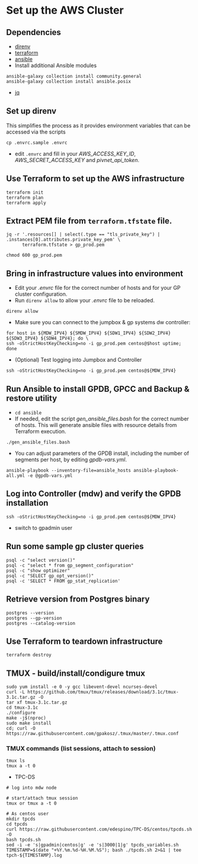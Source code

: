 # Set up the AWS Cluster

## Dependencies
- [direnv](https://direnv.net/)
- [terraform](https://www.terraform.io/)
- [ansible](https://www.ansible.com/)
- Install additional Ansible modules
```
ansible-galaxy collection install community.general
ansible-galaxy collection install ansible.posix
```
- [jq](https://stedolan.github.io/jq/)
## Set up direnv
This simplifies the process as it provides environment variables that can be accessed via the scripts 
```
cp .envrc.sample .envrc
```

- edit `.envrc` and fill in your _AWS_ACCESS_KEY_ID_, _AWS_SECRET_ACCESS_KEY_ and _pivnet_api_token_.

## Use Terraform to set up the AWS infrastructure
```
terraform init
terraform plan
terraform apply
```

## Extract PEM file from `terraform.tfstate` file.
```
jq -r '.resources[] | select(.type == "tls_private_key") | .instances[0].attributes.private_key_pem' \
      terraform.tfstate > gp_prod.pem

chmod 600 gp_prod.pem
```

## Bring in infrastructure values into environment
- Edit your _.envrc_ file for the correct number of hosts and for your GP cluster configuration.
- Run `direnv allow` to allow your _.envrc_ file to be reloaded.
```
direnv allow
```

- Make sure you can connect to the jumpbox & gp systems dw controller:
```
for host in ${MDW_IPV4} ${SMDW_IPV4} ${SDW1_IPV4} ${SDW2_IPV4} ${SDW3_IPV4} ${SDW4_IPV4}; do \
ssh -oStrictHostKeyChecking=no -i gp_prod.pem centos@$host uptime; done
```

- (Optional) Test logging into Jumpbox and Controller
```
ssh -oStrictHostKeyChecking=no -i gp_prod.pem centos@${MDW_IPV4}
```

## Run Ansible to install GPDB, GPCC and Backup & restore utility
- `cd ansible`
- If needed, edit the script _gen_ansible_files.bash_ for the correct number of hosts. This will generate ansible files with resource details from Terraform execution.
```
./gen_ansible_files.bash
```
- You can adjust parameters of the GPDB install, including the number of segments per host, by editing
 _gpdb-vars.yml_.
```
ansible-playbook --inventory-file=ansible_hosts ansible-playbook-all.yml -e @gpdb-vars.yml
```

## Log into Controller (mdw) and verify the GPDB installation
```
ssh -oStrictHostKeyChecking=no -i gp_prod.pem centos@${MDW_IPV4}
```
- switch to gpadmin user

## Run some sample gp cluster queries
```
psql -c "select version()"
psql -c "select * from gp_segment_configuration"
psql -c "show optimizer"
psql -c "SELECT gp_opt_version()"
psql -c 'SELECT * FROM gp_stat_replication'
```

## Retrieve version from Postgres binary
```
postgres --version
postgres --gp-version
postgres --catalog-version
```

## Use Terraform to teardown infrastructure
```
terraform destroy
```
## TMUX - build/install/condigure tmux
```
sudo yum install -e 0 -y gcc libevent-devel ncurses-devel
curl -L https://github.com/tmux/tmux/releases/download/3.1c/tmux-3.1c.tar.gz -O
tar xf tmux-3.1c.tar.gz
cd tmux-3.1c
./configure
make -j$(nproc)
sudo make install
cd; curl -O https://raw.githubusercontent.com/gpakosz/.tmux/master/.tmux.conf
```
### TMUX commands (list sessions, attach to session) 
```
tmux ls
tmux a -t 0
```
* TPC-DS
```
# log into mdw node

# start/attach tmux session
tmux or tmux a -t 0

# As centos user
mkdir tpcds
cd tpcds
curl https://raw.githubusercontent.com/edespino/TPC-DS/centos/tpcds.sh -O
bash tpcds.sh
sed -i -e 's|gpadmin|centos|g' -e 's|3000|1|g' tpcds_variables.sh
TIMESTAMP=$(date "+%Y.%m.%d-%H.%M.%S"); bash ./tpcds.sh 2>&1 | tee tpch-${TIMESTAMP}.log
```
